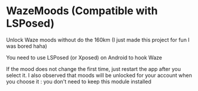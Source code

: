 
# WazeMoods (Compatible with LSPosed)

Unlock Waze moods without do the 160km (I just made this project for fun I was bored haha)

You need to use LSPosed (or Xposed) on Android to hook Waze

If the mood does not change the first time, just restart the app after you select it. I also observed that moods will be unlocked for your account when you choose it : you don't need to keep this module installed
